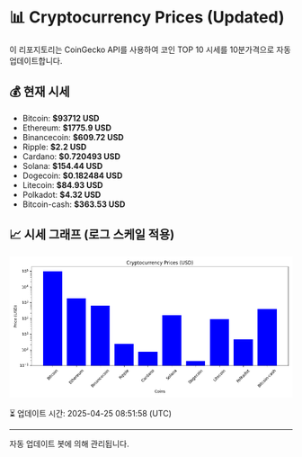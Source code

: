 
# 📊 Cryptocurrency Prices (Updated)

이 리포지토리는 CoinGecko API를 사용하여 코인 TOP 10 시세를 10분가격으로 자동 업데이트합니다.

## 💰 현재 시세
- Bitcoin: **$93712 USD**
- Ethereum: **$1775.9 USD**
- Binancecoin: **$609.72 USD**
- Ripple: **$2.2 USD**
- Cardano: **$0.720493 USD**
- Solana: **$154.44 USD**
- Dogecoin: **$0.182484 USD**
- Litecoin: **$84.93 USD**
- Polkadot: **$4.32 USD**
- Bitcoin-cash: **$363.53 USD**

## 📈 시세 그래프 (로그 스케일 적용)
![Crypto Prices](crypto_prices.png)

⏳ 업데이트 시간: 2025-04-25 08:51:58 (UTC)

---
자동 업데이트 봇에 의해 관리됩니다.
